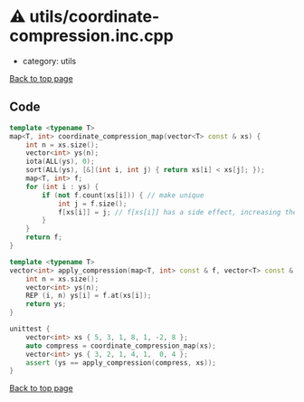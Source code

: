 <!-- mathjax config similar to math.stackexchange -->
<script type="text/javascript" async
  src="https://cdnjs.cloudflare.com/ajax/libs/mathjax/2.7.5/MathJax.js?config=TeX-MML-AM_CHTML">
</script>
<script type="text/x-mathjax-config">
  MathJax.Hub.Config({
    TeX: { equationNumbers: { autoNumber: "AMS" }},
    tex2jax: {
      inlineMath: [ ['$','$'] ],
      processEscapes: true
    },
    "HTML-CSS": { matchFontHeight: false },
    displayAlign: "left",
    displayIndent: "2em"
  });
</script>

<script type="text/javascript" src="https://cdnjs.cloudflare.com/ajax/libs/jquery/3.4.1/jquery.min.js"></script>
<script src="https://cdn.jsdelivr.net/npm/jquery-balloon-js@1.1.2/jquery.balloon.min.js" integrity="sha256-ZEYs9VrgAeNuPvs15E39OsyOJaIkXEEt10fzxJ20+2I=" crossorigin="anonymous"></script>
<script type="text/javascript" src="../../assets/js/copy-button.js"></script>
<link rel="stylesheet" href="../../assets/css/copy-button.css" />


# :warning: utils/coordinate-compression.inc.cpp
* category: utils


[Back to top page](../../index.html)



## Code
```cpp
template <typename T>
map<T, int> coordinate_compression_map(vector<T> const & xs) {
    int n = xs.size();
    vector<int> ys(n);
    iota(ALL(ys), 0);
    sort(ALL(ys), [&](int i, int j) { return xs[i] < xs[j]; });
    map<T, int> f;
    for (int i : ys) {
        if (not f.count(xs[i])) { // make unique
            int j = f.size();
            f[xs[i]] = j; // f[xs[i]] has a side effect, increasing the f.size()
        }
    }
    return f;
}

template <typename T>
vector<int> apply_compression(map<T, int> const & f, vector<T> const & xs) {
    int n = xs.size();
    vector<int> ys(n);
    REP (i, n) ys[i] = f.at(xs[i]);
    return ys;
}

unittest {
    vector<int> xs { 5, 3, 1, 8, 1, -2, 8 };
    auto compress = coordinate_compression_map(xs);
    vector<int> ys { 3, 2, 1, 4, 1,  0, 4 };
    assert (ys == apply_compression(compress, xs));
}

```

[Back to top page](../../index.html)

